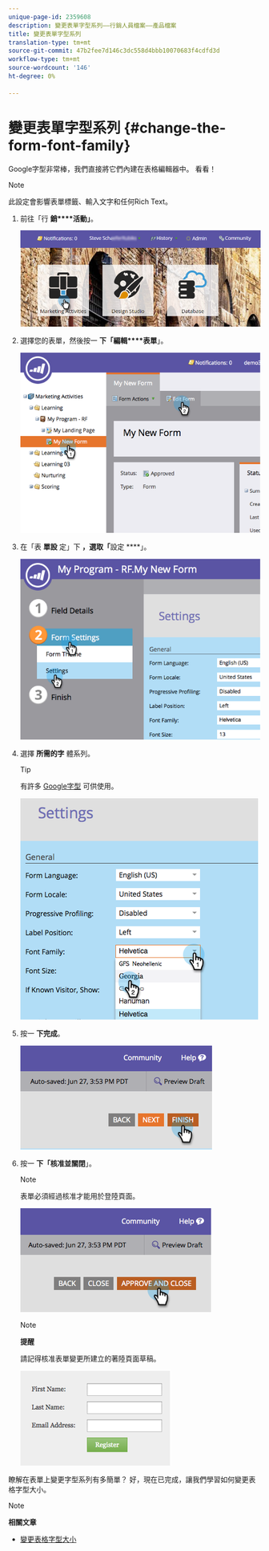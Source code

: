 ```yaml
---
unique-page-id: 2359608
description: 變更表單字型系列——行銷人員檔案——產品檔案
title: 變更表單字型系列
translation-type: tm+mt
source-git-commit: 47b2fee7d146c3dc558d4bbb10070683f4cdfd3d
workflow-type: tm+mt
source-wordcount: '146'
ht-degree: 0%

---
```



# 變更表單字型系列 {#change-the-form-font-family}

Google字型非常棒，我們直接將它們內建在表格編輯器中。 看看！

>[!NOTE]
>
>此設定會影響表單標籤、輸入文字和任何Rich Text。

1. 前往「行 **銷****活動」**。

   ![](assets/login-marketing-activities.png)

1. 選擇您的表單，然後按一 **下「編輯****表單**」。

   ![](assets/image2014-9-15-15-3a47-3a27.png)

1. 在「表 **單設** 定」下 **，選取「**&#x200B;設定 ****」。

   ![](assets/image2014-9-15-15-3a47-3a56.png)

1. 選擇 **所需的字** 體系列。

   >[!TIP]
   >
   >有許多 [Google字型](http://www.google.com/fonts) 可供使用。

   ![](assets/image2014-9-15-16-3a0-3a8.png)

1. 按一 **下完成**。

   ![](assets/image2014-9-15-16-3a0-3a15.png)

1. 按一 **下「核准並關閉**」。

   >[!NOTE]
   >
   >表單必須經過核准才能用於登陸頁面。

   ![](assets/image2014-9-15-16-3a1-3a28.png)

   >[!NOTE]
   >
   >**提醒**
   >
   >
   >請記得核准表單變更所建立的著陸頁面草稿。

   ![](assets/image2014-9-15-16-3a2-3a1.png)

瞭解在表單上變更字型系列有多簡單？ 好，現在已完成，讓我們學習如何變更表格字型大小。

>[!NOTE]
>
>**相關文章**
>
>* [變更表格字型大小](change-the-form-font-size.md)

>



